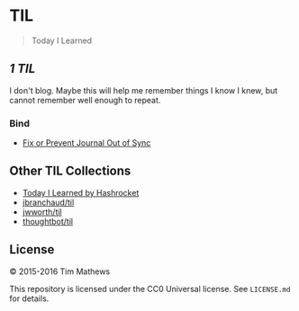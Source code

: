 # TIL
> Today I Learned

_1 TIL_
-------------

I don't blog. Maybe this will help me remember things I know I knew, but cannot
remember well enough to repeat.

### Bind
- [Fix or Prevent Journal Out of Sync](bind/fix-prevent-bind-journal-out-of-sync.md)

## Other TIL Collections

* [Today I Learned by Hashrocket](https://til.hashrocket.com)
* [jbranchaud/til](https://github.com/jbranchaud/til)
* [jwworth/til](https://github.com/jwworth/til)
* [thoughtbot/til](https://github.com/thoughtbot/til)

## License

&copy; 2015-2016 Tim Mathews

This repository is licensed under the CC0 Universal license. See `LICENSE.md`
for details.

